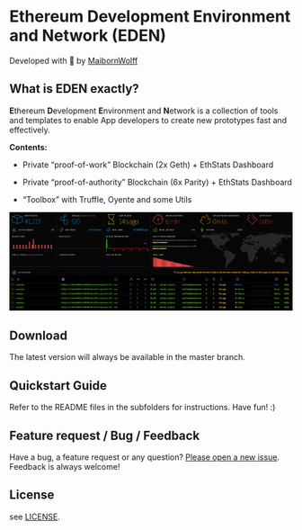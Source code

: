 # Ethereum Development Environment and Network (EDEN) 

Developed with :green_heart: by [MaibornWolff](https://www.maibornwolff.de/) 

## What is EDEN exactly?

**E**thereum **D**evelopment **E**nvironment and **N**etwork is a collection of tools and templates to enable App developers to create new prototypes fast and effectively. 

**Contents:**

* Private “proof-of-work” Blockchain (2x Geth) + EthStats Dashboard

* Private “proof-of-authority” Blockchain (6x Parity) + EthStats Dashboard

* “Toolbox” with Truffle, Oyente and some Utils

![Screenshot of the EDEN dashboard](doc/img/eden_grafik.png)

## Download

The latest version will always be available in the master branch.

## Quickstart Guide

Refer to the README files in the subfolders for instructions. Have fun! :) 

## Feature request / Bug / Feedback

Have a bug, a feature request or any question? [Please open a new issue](https://github.com/MaibornWolff/eden/issues). Feedback is always welcome!

## License

see [LICENSE](LICENSE).
